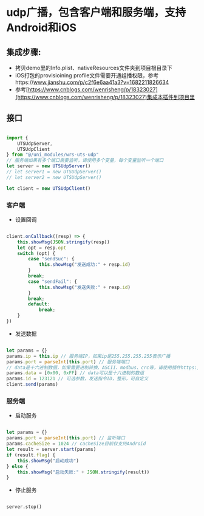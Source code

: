 # udp广播，包含客户端和服务端，支持Android和iOS

## 集成步骤:

- 拷贝demo里的Info.plist、nativeResources文件夹到项目根目录下
- iOS打包的provisioining profile文件需要开通组播权限，参考https://www.jianshu.com/p/c2f6e6aa41a3?v=1682211826634
- 参考[https://www.cnblogs.com/wenrisheng/p/18323027](https://www.cnblogs.com/wenrisheng/p/18323027)集成本插件到项目里

## 接口

```javascript

import {
	UTSUdpServer,
	UTSUdpClient
} from "@/uni_modules/wrs-uts-udp"
// 服务端如果有多个端口需要监听，请使用多个变量，每个变量监听一个端口
let server = new UTSUdpServer()
// let server1 = new UTSUdpServer()
// let server2 = new UTSUdpServer()

let client = new UTSUdpClient()

```

### 客户端

- 设置回调


```javascript

client.onCallback((resp) => {
	this.showMsg(JSON.stringify(resp))
	let opt = resp.opt
	switch (opt) {
		case "sendSuc": {
			this.showMsg("发送成功:" + resp.id)
		}
		break;
		case "sendFail": {
			this.showMsg("发送失败:" + resp.id)
		}
		break;
		default:
			break;
	}
})

```

- 发送数据


```javascript

let params = {}
params.ip = this.ip // 服务端IP，如果ip是255.255.255.255表示广播
params.port = parseInt(this.port) // 服务端端口
// data是十六进制数据，如果需要进制转换、ASCII、modbus、crc等，请使用插件https://ext.dcloud.net.cn/plugin?id=19206
params.data = [0x00, 0xFF] // data可以是十六进制的数组
params.id = 123121 // 可选参数，发送指令ID，整形，可自定义
client.send(params)

```

### 服务端

- 启动服务

```javascript

let params = {}
params.port = parseInt(this.port) // 监听端口
params.cacheSize = 1024 // cacheSize目前仅支持Android
let result = server.start(params)
if (result.flag) {
	this.showMsg("启动成功")
} else {
	this.showMsg("启动失败:" + JSON.stringify(result))
}

```

- 停止服务

```

server.stop()

```